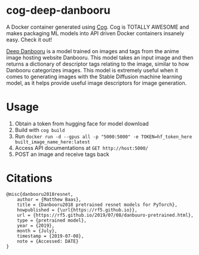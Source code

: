# cog-deep-danbooru
A Docker container generated using [Cog](https://github.com/replicate/cog). Cog is TOTALLY AWESOME and makes packaging ML models into API driven Docker containers insanely easy. Check it out!


[Deep Danbooru](https://github.com/RF5/danbooru-pretrained) is a model trained on images and tags from the anime image hosting website Danbooru. This model takes an input image and then returns a dictionary of descriptor tags relating to the image, similar to how Danbooru categorizes images. This model is extremely useful when it comes to generating images with the Stable Diffusion machine learning model, as it helps provide useful image descriptors for image generation.

# Usage
1. Obtain a token from hugging face for model download
2. Build with `cog build`
3. Run `docker run -d --gpus all -p "5000:5000" -e TOKEN=hf_token_here built_image_name_here:latest`
4. Access API documentations at `GET http://host:5000/`
5. POST an image and receive tags back

# Citations
```
@misc{danbooru2018resnet,
    author = {Matthew Baas},
    title = {Danbooru2018 pretrained resnet models for PyTorch},
    howpublished = {\url{https://rf5.github.io}},
    url = {https://rf5.github.io/2019/07/08/danbuuro-pretrained.html},
    type = {pretrained model},
    year = {2019},
    month = {July},
    timestamp = {2019-07-08},
    note = {Accessed: DATE}
}
```